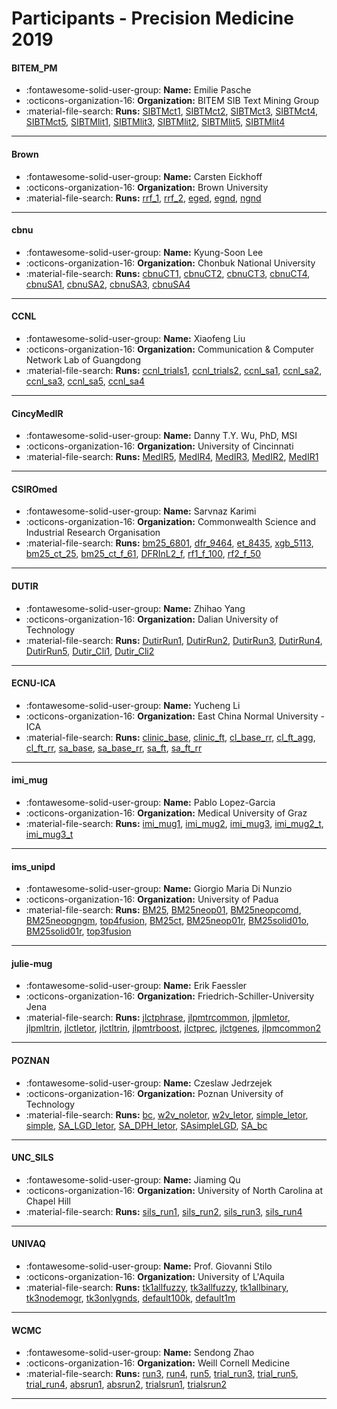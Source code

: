 # Participants - Precision Medicine 2019 

#### BITEM_PM
 - :fontawesome-solid-user-group: **Name:** Emilie Pasche
 - :octicons-organization-16: **Organization:** BITEM SIB Text Mining Group
 - :material-file-search: **Runs:** [SIBTMct1](./runs.md#sibtmct1), [SIBTMct2](./runs.md#sibtmct2), [SIBTMct3](./runs.md#sibtmct3), [SIBTMct4](./runs.md#sibtmct4), [SIBTMct5](./runs.md#sibtmct5), [SIBTMlit1](./runs.md#sibtmlit1), [SIBTMlit3](./runs.md#sibtmlit3), [SIBTMlit2](./runs.md#sibtmlit2), [SIBTMlit5](./runs.md#sibtmlit5), [SIBTMlit4](./runs.md#sibtmlit4) 

---
#### Brown
 - :fontawesome-solid-user-group: **Name:** Carsten Eickhoff
 - :octicons-organization-16: **Organization:** Brown University
 - :material-file-search: **Runs:** [rrf_1](./runs.md#rrf_1), [rrf_2](./runs.md#rrf_2), [eged](./runs.md#eged), [egnd](./runs.md#egnd), [ngnd](./runs.md#ngnd) 

---
#### cbnu
 - :fontawesome-solid-user-group: **Name:** Kyung-Soon Lee
 - :octicons-organization-16: **Organization:** Chonbuk National University
 - :material-file-search: **Runs:** [cbnuCT1](./runs.md#cbnuct1), [cbnuCT2](./runs.md#cbnuct2), [cbnuCT3](./runs.md#cbnuct3), [cbnuCT4](./runs.md#cbnuct4), [cbnuSA1](./runs.md#cbnusa1), [cbnuSA2](./runs.md#cbnusa2), [cbnuSA3](./runs.md#cbnusa3), [cbnuSA4](./runs.md#cbnusa4) 

---
#### CCNL
 - :fontawesome-solid-user-group: **Name:** Xiaofeng Liu
 - :octicons-organization-16: **Organization:** Communication & Computer Network Lab of Guangdong
 - :material-file-search: **Runs:** [ccnl_trials1](./runs.md#ccnl_trials1), [ccnl_trials2](./runs.md#ccnl_trials2), [ccnl_sa1](./runs.md#ccnl_sa1), [ccnl_sa2](./runs.md#ccnl_sa2), [ccnl_sa3](./runs.md#ccnl_sa3), [ccnl_sa5](./runs.md#ccnl_sa5), [ccnl_sa4](./runs.md#ccnl_sa4) 

---
#### CincyMedIR
 - :fontawesome-solid-user-group: **Name:** Danny T.Y. Wu, PhD, MSI
 - :octicons-organization-16: **Organization:** University of Cincinnati
 - :material-file-search: **Runs:** [MedIR5](./runs.md#medir5), [MedIR4](./runs.md#medir4), [MedIR3](./runs.md#medir3), [MedIR2](./runs.md#medir2), [MedIR1](./runs.md#medir1) 

---
#### CSIROmed
 - :fontawesome-solid-user-group: **Name:** Sarvnaz Karimi
 - :octicons-organization-16: **Organization:** Commonwealth Science and Industrial Research Organisation
 - :material-file-search: **Runs:** [bm25_6801](./runs.md#bm25_6801), [dfr_9464](./runs.md#dfr_9464), [et_8435](./runs.md#et_8435), [xgb_5113](./runs.md#xgb_5113), [bm25_ct_25](./runs.md#bm25_ct_25), [bm25_ct_f_61](./runs.md#bm25_ct_f_61), [DFRInL2_f](./runs.md#dfrinl2_f), [rf1_f_100](./runs.md#rf1_f_100), [rf2_f_50](./runs.md#rf2_f_50) 

---
#### DUTIR
 - :fontawesome-solid-user-group: **Name:** Zhihao Yang
 - :octicons-organization-16: **Organization:** Dalian University of Technology
 - :material-file-search: **Runs:** [DutirRun1](./runs.md#dutirrun1), [DutirRun2](./runs.md#dutirrun2), [DutirRun3](./runs.md#dutirrun3), [DutirRun4](./runs.md#dutirrun4), [DutirRun5](./runs.md#dutirrun5), [Dutir_Cli1](./runs.md#dutir_cli1), [Dutir_Cli2](./runs.md#dutir_cli2) 

---
#### ECNU-ICA
 - :fontawesome-solid-user-group: **Name:** Yucheng Li
 - :octicons-organization-16: **Organization:** East China Normal University - ICA
 - :material-file-search: **Runs:** [clinic_base](./runs.md#clinic_base), [clinic_ft](./runs.md#clinic_ft), [cl_base_rr](./runs.md#cl_base_rr), [cl_ft_agg](./runs.md#cl_ft_agg), [cl_ft_rr](./runs.md#cl_ft_rr), [sa_base](./runs.md#sa_base), [sa_base_rr](./runs.md#sa_base_rr), [sa_ft](./runs.md#sa_ft), [sa_ft_rr](./runs.md#sa_ft_rr) 

---
#### imi_mug
 - :fontawesome-solid-user-group: **Name:** Pablo Lopez-Garcia
 - :octicons-organization-16: **Organization:** Medical University of Graz
 - :material-file-search: **Runs:** [imi_mug1](./runs.md#imi_mug1), [imi_mug2](./runs.md#imi_mug2), [imi_mug3](./runs.md#imi_mug3), [imi_mug2_t](./runs.md#imi_mug2_t), [imi_mug3_t](./runs.md#imi_mug3_t) 

---
#### ims_unipd
 - :fontawesome-solid-user-group: **Name:** Giorgio Maria Di Nunzio
 - :octicons-organization-16: **Organization:** University of Padua
 - :material-file-search: **Runs:** [BM25](./runs.md#bm25), [BM25neop01](./runs.md#bm25neop01), [BM25neopcomd](./runs.md#bm25neopcomd), [BM25neopgngm](./runs.md#bm25neopgngm), [top4fusion](./runs.md#top4fusion), [BM25ct](./runs.md#bm25ct), [BM25neop01r](./runs.md#bm25neop01r), [BM25solid01o](./runs.md#bm25solid01o), [BM25solid01r](./runs.md#bm25solid01r), [top3fusion](./runs.md#top3fusion) 

---
#### julie-mug
 - :fontawesome-solid-user-group: **Name:** Erik Faessler
 - :octicons-organization-16: **Organization:** Friedrich-Schiller-University Jena
 - :material-file-search: **Runs:** [jlctphrase](./runs.md#jlctphrase), [jlpmtrcommon](./runs.md#jlpmtrcommon), [jlpmletor](./runs.md#jlpmletor), [jlpmltrin](./runs.md#jlpmltrin), [jlctletor](./runs.md#jlctletor), [jlctltrin](./runs.md#jlctltrin), [jlpmtrboost](./runs.md#jlpmtrboost), [jlctprec](./runs.md#jlctprec), [jlctgenes](./runs.md#jlctgenes), [jlpmcommon2](./runs.md#jlpmcommon2) 

---
#### POZNAN
 - :fontawesome-solid-user-group: **Name:** Czeslaw Jedrzejek
 - :octicons-organization-16: **Organization:** Poznan University of Technology
 - :material-file-search: **Runs:** [bc](./runs.md#bc), [w2v_noletor](./runs.md#w2v_noletor), [w2v_letor](./runs.md#w2v_letor), [simple_letor](./runs.md#simple_letor), [simple](./runs.md#simple), [SA_LGD_letor](./runs.md#sa_lgd_letor), [SA_DPH_letor](./runs.md#sa_dph_letor), [SAsimpleLGD](./runs.md#sasimplelgd), [SA_bc](./runs.md#sa_bc) 

---
#### UNC_SILS
 - :fontawesome-solid-user-group: **Name:** Jiaming Qu
 - :octicons-organization-16: **Organization:** University of North Carolina at Chapel Hill
 - :material-file-search: **Runs:** [sils_run1](./runs.md#sils_run1), [sils_run2](./runs.md#sils_run2), [sils_run3](./runs.md#sils_run3), [sils_run4](./runs.md#sils_run4) 

---
#### UNIVAQ
 - :fontawesome-solid-user-group: **Name:** Prof. Giovanni Stilo
 - :octicons-organization-16: **Organization:** University of L'Aquila
 - :material-file-search: **Runs:** [tk1allfuzzy](./runs.md#tk1allfuzzy), [tk3allfuzzy](./runs.md#tk3allfuzzy), [tk1allbinary](./runs.md#tk1allbinary), [tk3nodemogr](./runs.md#tk3nodemogr), [tk3onlygnds](./runs.md#tk3onlygnds), [default100k](./runs.md#default100k), [default1m](./runs.md#default1m) 

---
#### WCMC
 - :fontawesome-solid-user-group: **Name:** Sendong Zhao
 - :octicons-organization-16: **Organization:** Weill Cornell Medicine
 - :material-file-search: **Runs:** [run3](./runs.md#run3), [run4](./runs.md#run4), [run5](./runs.md#run5), [trial_run3](./runs.md#trial_run3), [trial_run5](./runs.md#trial_run5), [trial_run4](./runs.md#trial_run4), [absrun1](./runs.md#absrun1), [absrun2](./runs.md#absrun2), [trialsrun1](./runs.md#trialsrun1), [trialsrun2](./runs.md#trialsrun2) 

---
